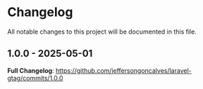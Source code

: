 # Changelog

All notable changes to this project will be documented in this file.

## 1.0.0 - 2025-05-01

**Full Changelog**: https://github.com/jeffersongoncalves/laravel-gtag/commits/1.0.0
